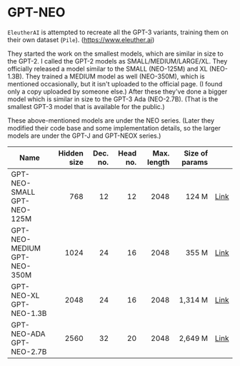 # GPT-NEO #

`EleutherAI` is attempted to recreate all the GPT-3 variants, training them on their own dataset (`Pile`). (https://www.eleuther.ai)

They started the work on the smallest models, which are similar in size to the GPT-2.
I called the GPT-2 models as SMALL/MEDIUM/LARGE/XL. They officially released a model similar to the SMALL (NEO-125M) and XL (NEO-1.3B).
They trained a MEDIUM model as well (NEO-350M), which is mentioned occasionally, but it isn't uploaded to the official page. (I found only a copy uploaded by someone else.)
After these they've done a bigger model which is similar in size to the GPT-3 Ada (NEO-2.7B). (That is the smallest GPT-3 model that is available for the public.)

These above-mentioned models are under the NEO series.
(Later they modified their code base and some implementation details, so the larger models are under the GPT-J and GPT-NEOX series.)

| Name                               | Hidden size | Dec. no. | Head no. | Max. length | Size of params |                                                        |
|------------------------------------|------------:|---------:|---------:|------------:|---------------:|--------------------------------------------------------|
| GPT-NEO-SMALL <br /> GPT-NEO-125M  |         768 |       12 |       12 |        2048 |          124 M | [Link](https://huggingface.co/EleutherAI/gpt-neo-125M) |
| GPT-NEO-MEDIUM <br /> GPT-NEO-350M |        1024 |       24 |       16 |        2048 |          355 M | [Link](https://huggingface.co/xhyi/PT_GPTNEO350_ATG)   |
| GPT-NEO-XL <br /> GPT-NEO-1.3B     |        2048 |       24 |       16 |        2048 |        1,314 M | [Link](https://huggingface.co/EleutherAI/gpt-neo-1.3B) |
| GPT-NEO-ADA <br /> GPT-NEO-2.7B    |        2560 |       32 |       20 |        2048 |        2,649 M | [Link](https://huggingface.co/EleutherAI/gpt-neo-2.7B) |
